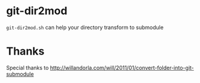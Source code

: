 git-dir2mod
===========

`git-dir2mod.sh` can help your directory transform to submodule

# Thanks

Special thanks to http://willandorla.com/will/2011/01/convert-folder-into-git-submodule
